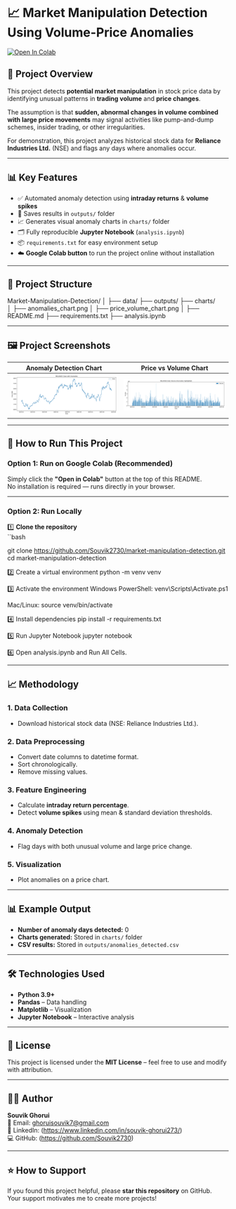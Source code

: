 # 📈 Market Manipulation Detection Using Volume-Price Anomalies

[![Open In Colab](https://colab.research.google.com/assets/colab-badge.svg)](https://colab.research.google.com/github/Souvik2730/market-manipulation-detection/blob/main/analysis.ipynb)

## 📝 Project Overview
This project detects **potential market manipulation** in stock price data by identifying unusual patterns in **trading volume** and **price changes**.

The assumption is that **sudden, abnormal changes in volume combined with large price movements** may signal activities like pump-and-dump schemes, insider trading, or other irregularities.

For demonstration, this project analyzes historical stock data for **Reliance Industries Ltd.** (NSE) and flags any days where anomalies occur.

---

## 📊 Key Features
- ✅ Automated anomaly detection using **intraday returns** & **volume spikes**
- 📂 Saves results in `outputs/` folder
- 📈 Generates visual anomaly charts in `charts/` folder
- 🗂️ Fully reproducible **Jupyter Notebook** (`analysis.ipynb`)
- 📦 `requirements.txt` for easy environment setup
- ☁️ **Google Colab button** to run the project online without installation

---

## 📂 Project Structure

Market-Manipulation-Detection/
│
├── data/
├── outputs/
├── charts/                
│   ├── anomalies_chart.png
│   ├── price_volume_chart.png
│
├── README.md
├── requirements.txt
├── analysis.ipynb

---

## 🖼 Project Screenshots
| Anomaly Detection Chart | Price vs Volume Chart |
|-------------------------|-----------------------|
| ![Anomalies Chart](charts/price_anomalies.png) | ![Price Volume Chart](charts/volume_anomalies.png) |

---

## 🚀 How to Run This Project

### **Option 1: Run on Google Colab (Recommended)**
Simply click the **"Open in Colab"** button at the top of this README.  
No installation is required — runs directly in your browser.

---

### **Option 2: Run Locally**

1️⃣ **Clone the repository**  
``bash

git clone https://github.com/Souvik2730/market-manipulation-detection.git
cd market-manipulation-detection

2️⃣ Create a virtual environment
python -m venv venv

3️⃣ Activate the environment
Windows PowerShell:
venv\Scripts\Activate.ps1

Mac/Linux:
source venv/bin/activate

4️⃣ Install dependencies
pip install -r requirements.txt

5️⃣ Run Jupyter Notebook
jupyter notebook

6️⃣ Open analysis.ipynb and Run All Cells.

---

## 📈 Methodology

### 1. Data Collection
- Download historical stock data (NSE: Reliance Industries Ltd.).

### 2. Data Preprocessing
- Convert date columns to datetime format.
- Sort chronologically.
- Remove missing values.

### 3. Feature Engineering
- Calculate **intraday return percentage**.
- Detect **volume spikes** using mean & standard deviation thresholds.

### 4. Anomaly Detection
- Flag days with both unusual volume and large price change.

### 5. Visualization
- Plot anomalies on a price chart.

---

## 📊 Example Output
- **Number of anomaly days detected:** 0  
- **Charts generated:** Stored in `charts/` folder  
- **CSV results:** Stored in `outputs/anomalies_detected.csv`

---

## 🛠️ Technologies Used
- **Python 3.9+**
- **Pandas** – Data handling
- **Matplotlib** – Visualization
- **Jupyter Notebook** – Interactive analysis

---

## 📜 License
This project is licensed under the **MIT License** – feel free to use and modify with attribution.

---

## 🙋‍♂️ Author
**Souvik Ghorui**  
📧 Email: ghoruisouvik7@gmail.com  
🔗 LinkedIn: (https://www.linkedin.com/in/souvik-ghorui273/)  
💻 GitHub: (https://github.com/Souvik2730)  

---

## ⭐ How to Support
If you found this project helpful, please **star this repository** on GitHub.  
Your support motivates me to create more projects!




